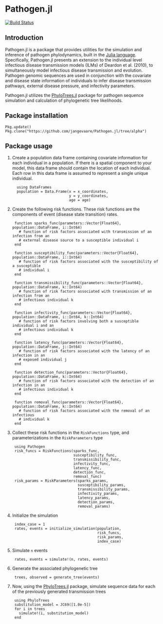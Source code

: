 # Pathogen.jl
[![Build Status](https://travis-ci.org/jangevaare/Pathogen.jl.svg?branch=alpha)](https://travis-ci.org/jangevaare/Pathogen.jl)


## Introduction

Pathogen.jl is a package that provides utilities for the simulation and inference of pathogen phylodynamics, built in the [Julia language](http://julialang.org). Specifically, Pathogen.jl presents an extension to the individual level infectious disease transmission models (ILMs) of Deardon et al. (2010), to simultaneously model infectious disease transmission and evolution. Pathogen genomic sequences are used in conjunction with the covariate and disease state information of individuals to infer disease transmission pathways, external disease pressure, and infectivity parameters.

Pathogen.jl utilizes the [PhyloTrees.jl](https://github.com/jangevaare/PhyloTrees.jl) package for pathogen sequence simulation and calculation of phylogenetic tree likelihoods.


## Package installation


    Pkg.update()
    Pkg.clone("https://github.com/jangevaare/Pathogen.jl/tree/alpha")



## Package usage

1. Create a population data frame containing covariate information for each individual in a population. If there is a spatial component to your model, this data frame should contain the location of each individual. Each row in this data frame is assumed to represent a single unique individual.

         using DataFrames
         population = Data.Frame(x = x_coordinates,
                                 y = y_coordinates,
                                 age = age)

2. Create the following risk functions. These risk functions are the components of event (disease state transition) rates.


        function sparks_func(parameters::Vector{Float64}, population::DataFrame, i::Int64)
          # function of risk factors associated with transmission of an infection from an
          # external disease source to a susceptible individual i
        end

        function susceptibility_func(parameters::Vector{Float64}, population::DataFrame, i::Int64)
          # function of risk factors associated with the susceptibility of a susceptible
          # individual i
        end

        function transmissibility_func(parameters::Vector{Float64}, population::DataFrame, k::Int64)
          # function of risk factors associated with transmission of an infection from an
          # infectious individual k
        end

        function infectivity_func(parameters::Vector{Float64}, population::DataFrame, i::Int64, k::Int64)
          # function of risk factors involving both a susceptible individual i and an
          # infectious individual k
        end

        function latency_func(parameters::Vector{Float64}, population::DataFrame, j::Int64)
          # function of risk factors associated with the latency of an infection in an
          # exposed individual j
        end

        function detection_func(parameters::Vector{Float64}, population::DataFrame, k::Int64)
          # function of risk factors associated with the detection of an infection in an
          # infectious individual k
        end

        function removal_func(parameters::Vector{Float64}, population::DataFrame, k::Int64)
          # function of risk factors associated with the removal of an infectious
          # individual k
        end


3. Collect these risk functions in the `RiskFunctions` type, and parameterizations in the `RiskParameters` type

        using Pathogen
        risk_funcs = RiskFunctions(sparks_func,
                                   susceptibility_func,
                                   transmissibility_func,
                                   infectivity_func,
                                   latency_func,
                                   detection_func,
                                   removal_func)
        risk_params = RiskParameters(sparks_params,
                                     susceptibility_params,
                                     transmissibility_params,
                                     infectivity_params,
                                     latency_params,
                                     detection_params,
                                     removal_params)


4. Initialize the simulation

        index_case = 1
        rates, events = initialize_simulation(population,
                                              risk_funcs,
                                              risk_params,
                                              index_case)

5. Simulate `n` events

        rates, events = simulate!(n, rates, events)

6. Generate the associated phylogenetic tree

        trees, observed = generate_tree(events)

7. Now, using the [PhyloTrees.jl](https://github.com/jangevaare/PhyloTrees.jl) package, simulate sequence data for each of the previously generated transmission trees

        using PhyloTrees
        substitution_model = JC69([1.0e-5])
        for i in trees
          simulate!(i, substitution_model)
        end
